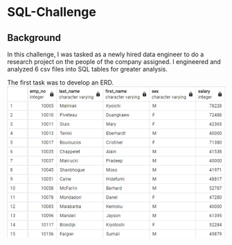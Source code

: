 # SQL-Challenge

## Background
  In this challenge, I was tasked as a newly hired data engineer to do a research project on the people of the company assigned.
  I engineered and analyzed 6 csv files into SQL tables for greater analysis.

The first task was to develop an ERD.
  ![Alt Text](https://github.com/TaylorGriggs/SQL-Challenge/blob/main/EmployeeSQL/data/Query1.png)

